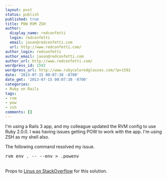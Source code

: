 ```yaml
---
layout: post
status: publish
published: true
title: POW RVM ZSH
author:
  display_name: redconfetti
  login: redconfetti
  email: jason@redconfetti.com
  url: http://www.redconfetti.com/
author_login: redconfetti
author_email: jason@redconfetti.com
author_url: http://www.redconfetti.com/
wordpress_id: 1592
wordpress_url: http://www.rubycoloredglasses.com/?p=1592
date: '2013-07-15 00:07:38 -0700'
date_gmt: '2013-07-15 00:07:38 -0700'
categories:
- Ruby on Rails
tags:
- rvm
- pow
- zsh
comments: []
---
```

<p>I'm using a Rails 3 app, and my colleague updated the RVM config to use Ruby 2.0.0. I was having issues getting POW to work with the app. I'm using ZSH as my shell also.</p>
<p>The following command resolved my issue.</p>
<pre class="brush:shell">rvm env . -- --env > .powenv</pre><br />
Props to <a href="http://stackoverflow.com/questions/10154928/pow-rvm-and-zsh-not-working-together" target="_blank">Linus on StackOverflow</a> for this solution.</p>
<p> </p>
